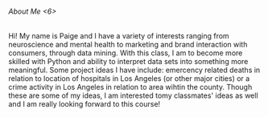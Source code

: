 ###### About Me <6> 

Hi! My name is Paige and I have a variety of interests ranging from neuroscience and mental health to marketing and brand interaction with consumers, through data mining. With this class, I am to become more skilled with Python and ability to interpret data sets into something more meaningful. Some project ideas I have include: emercency related deaths in relation to location of hospitals in Los Angeles (or other major cities) or a crime activity in Los Angeles in relation to area wihtin the county. Though these are some of my ideas, I am interested tomy classmates' ideas as well and I am really looking forward to this course!
